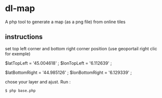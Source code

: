 # dl-map
A php tool to generate a map (as a png file) from online tiles

## instructions 
set top left corner and bottom right corner position (use geoportail right clic for exemple)

$latTopLeft = '45.004618' ;
$lonTopLeft = '6.112639' ;

$latBottomRight = '44.985126' ;
$lonBottomRight = '6.129339' ;

chose your layer and ajust.
Run : 
```
$ php base.php
```
